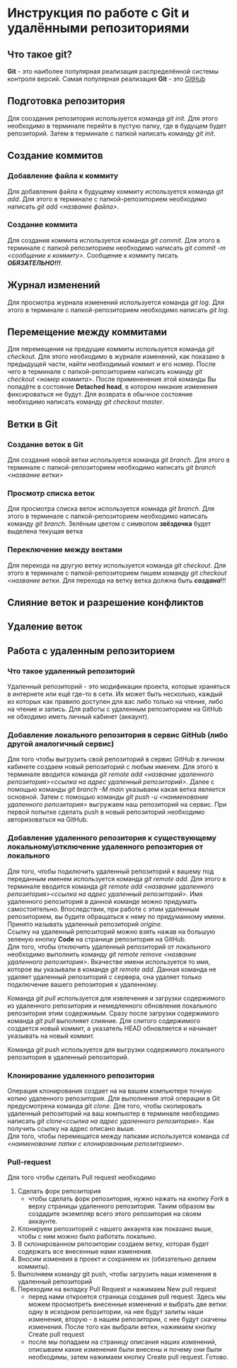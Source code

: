 # Инструкция по работе с Git и удалёнными репозиториями

## Что такое git?
**Git** - это наиболее популярная реализация распределённой системы контроля версий. Самая популярная реализация **Git** - это [GitHub](https://github.com/)

## Подготовка репозитория
Для сооздания репозитория используется команда *git init*. Для этого необходимо в терминале перейти в пустую папку, где в будущем будет репозиторий. Затем в терминале с папкой написать команду *git init*.

## Создание коммитов

### Добавление файла к коммиту
Для добавления файла к будущему коммиту используется команда *git add*. Для этого в терминале с папкой-репозиторием необходимо написать *git add <название файла>*.

### Создание коммита
Для создания коммита используется команда *git commit*. Для этого в терминале с папкой репозиторием необходимо написать *git commit -m <сообщение к коммиту>*. Сообщение к коммиту писать ***ОБЯЗАТЕЛЬНО!!!***.

## Журнал изменений
Для просмотра журнала изменений используется команда *git log*. Для этого в терминале с папкой-репозиторием необходимо написать *git log*.

## Перемещение между коммитами
Для перемещения на предущие коммиты используется команда *git checkout*. Для этого необходимо в журнале изменений, как показано в предыдущей части, найти необходимый коммит и его номер. После чего в терминале с папкой-репозиторием написать команду *git checkout <номер коммита>*. После примененения этой команды Вы попадёте в состояние **Detached head**, в котором никакие изменения фиксироваться не будут. Для возврата в обычное состояние необходимо написать команду *git checkout master*.

## Ветки в Git
### Создание веток в Git
Для создания новой ветки используется команда *git branch*. Для этого в терминале с папкой-репозиторием необходимо написать *git branch <название ветки>*
### Просмотр списка веток
Для просмотра списка веток используется комнада *git branch*. Для этого в терминале с папкой-репозиторием необходимо написать команду *git branch*. Зелёным цветом с символом **звёздочка** будет выделена текущая ветка

### Переключение между вектами
Для перехода на другую ветку используется команда *git checkout*. Для этого в терминале с папкой-репозиторием пишем команду *git checkout <название ветки*. Для перехода на ветку ветка должна быть ***создана***!!!

## Слияние веток и разрешение конфликтов

## Удаление веток

## Работа с удаленным репозиторием 

### Что такое удаленный репозиторий
Удаленный репозиторий - это модификации проекта, которые храняться в интернете или ещё где-то в сети. Их может быть несколько, каждый из которых как правило доступен для вас либо только на чтение, либо на чтение и запись. Для работы с удаленным репозиторием на GitHub не обходимо иметь личный кабинет (аккаунт).
### Добавление локального репозитория в сервис GitHub (либо другой аналогичный сервис)
Для того чтобы выгрузить свой репозиторий в сервис GitHub в личном кабинете создаем новый репозиторий с любым именем. Для этого в терминале вводится команда *git remote add <название удаленного репозитория><ссылка на адрес удаленный репозиторий>*. Далее с помощью команды *git branch -M main* указываем какая ветка является основной. Затем с помощью команды *git push -u <наименование удаленного репозитория>* выгружаем наш репозиторий на сервис. При первой попытке сделать push в новый репозиторий необходимо авторизоваться на GitHub.
### Добавление удаленного репозитория к существующему локальному\отключение удаленного репозитория от локального
Для того, чтобы подключить удаленный репозиторий к вашему под переданным именем используется команда *git remote add*. Для этого в терминале вводится команда *git remote add <название удаленного репозитория><ссылка на адрес удаленный репозиторий>*. Имя удаленного репозитория в данной команде можно придумать самостоятельно. Впоследствии, при работе с этим удаленным репозиторием, вы будите обращаться к нему по придуманному имени. Принято называть удаленный репозиторий *origine*.  
Ссылку на удаленный репозиторий можно взять нажав на большую зеленую кнопку **Code** на странице репозитория на  GitHub.  
Для того, чтобы отключить удаленный репозиторий от локального необходимо выполнить команду *git remote remove <название удаленного репозитория>*. Вкачестве имени используется то имя, которое вы указывали в команде *git remote add*. Данная команда не удаляет удаленный репозиторий с сервера, она удаляет только подключение вашего репозитория к удаленному.

Команда *git pull* используется для извлечения и загрузки содержимого из удаленного репозитория и немедленного обновления локального репозитория этим содержимым. Сразу после загрузки содержимого команда *git pull* выполняет слияние. Для слитого содержимого создается новый коммит, а указатель HEAD обновляется и начинает указывать на новый коммит.

Команда *git push* используется для выгрузки содержимого локального репозитория в удаленный репозиторий.

### Клонирование удаленного репозитория
Операция клонирования создает на на вашем компьютере точную копию удаленного репозитория. Для выполнения этой операции в Git предусмотрена команда *git clone*. Для того, чтобы скопировать удаленный репозиторий на ваш компьютер в терминале необходимо написать *git clone<ссылка на адрес удаленного репозитория>*. Как получить ссылку на адрес описано выше.  
Для того, чтобы перемещатся между папками используется команда *cd <наименование папки с клонированным репозиторием>*. 

### Pull-request
Для того чтобы сделать Pull request необходимо
1. Сделать форк репозитория
    - чтобы сделать форк репозитория, нужно нажать на кнопку *Fork* в верху страницы удаленного репозитория. Таким образом вы создадите экземпляр всего этого репозитория на своем аккаунте.
2. Клонируем репозиторий с нашего аккаунта как показано выше, чтобы с ним можно было работать локально.
3. В склонированном репозитории создаем ветку, которая будет содержать все внесенные нами изменения.
4. Вносим изменеия в проект и сохраняем их (обязательно делаем коммиты).
5. Выполняем команду git push, чтобы загрузить наши изменения в удаленный репозиторий
6. Переходим на вкладку Pull Request  и нажимаем  New pull request
    - перед нами откроется страница создания pull request. Здесь мы можем просмотреть внесенные изменения и выбрать две ветки: одну в исходном репозитории, на нее будут залиты наши изменения, вторую - в нашем репозитории, с нее будут скачены изменения. После того как выбрали ветки, нажимаем кнопку Create pull request
    - после мы попадаем на страницу описания наших изменений, описываем какие изменения были внесены и почему они были необходимы, затем нажимаем кнопку Create pull request. Готово.